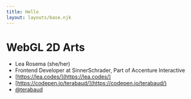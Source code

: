 ```yaml
---
title: Hello
layout: layouts/base.njk
---
```


# WebGL 2D Arts

- Lea Rosema (she/her)
- Frontend Developer at SinnerSchrader, Part of Accenture Interactive
- [https://lea.codes/](https://lea.codes/)
- [https://codepen.io/terabaud/](https://codepen.io/terabaud/)
- [@terabaud](https://twitter.com/terabaud)
